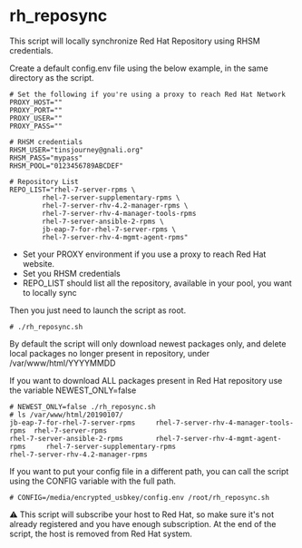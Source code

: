 # rh_reposync

This script will locally synchronize Red Hat Repository using RHSM credentials.

Create a default config.env file using the below example, in the same directory as the script.

```
# Set the following if you're using a proxy to reach Red Hat Network
PROXY_HOST=""
PROXY_PORT=""
PROXY_USER=""
PROXY_PASS=""

# RHSM credentials
RHSM_USER="tinsjourney@gnali.org"
RHSM_PASS="mypass"
RHSM_POOL="0123456789ABCDEF"

# Repository List
REPO_LIST="rhel-7-server-rpms \
        rhel-7-server-supplementary-rpms \
        rhel-7-server-rhv-4.2-manager-rpms \
        rhel-7-server-rhv-4-manager-tools-rpms
        rhel-7-server-ansible-2-rpms \
        jb-eap-7-for-rhel-7-server-rpms \
        rhel-7-server-rhv-4-mgmt-agent-rpms"
```
* Set your PROXY environment if you use a proxy to reach Red Hat website.
* Set you RHSM credentials
* REPO_LIST should list all the repository, available in your pool, you want to locally sync

Then you just need to launch the script as root. 

```
# ./rh_reposync.sh
```

By default the script will only download newest packages only, and delete local packages no longer present in repository, under /var/www/html/YYYYMMDD

If you want to download ALL packages present in Red Hat repository use the variable NEWEST_ONLY=false

```
# NEWEST_ONLY=false ./rh_reposync.sh
# ls /var/www/html/20190107/
jb-eap-7-for-rhel-7-server-rpms     rhel-7-server-rhv-4-manager-tools-rpms  rhel-7-server-rpms
rhel-7-server-ansible-2-rpms        rhel-7-server-rhv-4-mgmt-agent-rpms     rhel-7-server-supplementary-rpms
rhel-7-server-rhv-4.2-manager-rpms
```

If you want to put your config file in a different path, you can call the script using the CONFIG variable with the full path.

```
# CONFIG=/media/encrypted_usbkey/config.env /root/rh_reposync.sh
```

:warning:  This script will subscribe your host to Red Hat, so make sure it's not already registered and you have enough subscription. At the end of the script, the host is removed from Red Hat system.
